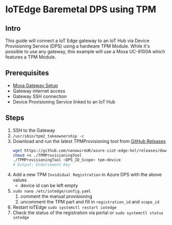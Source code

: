 # IoTEdge Baremetal DPS using TPM

## Intro

This guide will connect a IoT Edge gateway to an IoT Hub via Device Provisioning Service (DPS) using a hardware TPM Module. While it's possible to use any gateway, this example will use a Moxa UC-8100A which features a TPM Module.

## Prerequisites

* [Moxa Gateway Setup](./moxa-gateway-setup.md)
* Gateway internet access
* Gateway SSH connection
* Device Provisioning Service linked to an IoT Hub

## Steps

1. SSH to the Gateway
1. `/usr/sbin/tpm2_takeownership -c`
1. Download and run the latest TPMProvisioning tool from [GitHub Releases](https://github.com/nanowireUK/azure-iiot-edge-hol/releases/)
    ```sh
    wget https://github.com/nanowireUK/azure-iiot-edge-hol/releases/download/0.0.1/TPMProvisioningTool
    chmod +x ./TPMProvisioningTool
    ./TPMProvisioningTool <DPS_ID_Scope> tpm-device
    # Output: Endorsement Key
    ```
1. Add a new TPM `Invididual Registration` in Azure DPS with the above values
    * device id can be left empty
1. `sudo nano /etc/iotedge/config.yaml`
    1. comment the manual provisioning
    1. uncomment the TPM part and fill in `registration_id` and `scope_id`
1. Restart IoTEdge `sudo systemctl restart iotedge`
1. Check the status of the registration via portal or `sudo systemctl status iotedge`

